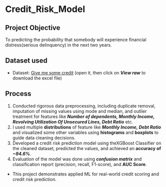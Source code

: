 # Credit_Risk_Model

## Project Objective
To predicting the probability that somebody will experience financial distress(serious delinquency) in the next two years.

## Dataset used
- Dataset: <a href="https://github.com/bharat6174/Credit_Risk_Model/blob/main/Give%20me%20some%20credit%20dataset.csv">Give me some credit</a> (open it, then click on _**View raw**_ to download the excel file)
## Process
1. Conducted rigorous data preprocessing, including duplicate removal, imputation of missing values using mode and median, and outlier treatment for features like _**Number of dependents, Monthly Income, Revolving Utilization Of Unsecured Lines, Debt Ratio**_ etc.
2. I used multiple **distributions** of feature like _**Monthly Income, Debt Ratio**_ and visualized some other variables using **histograms** and **boxplots** to guide data cleaning decisions.
3. Developed a credit risk prediction model using theXGBoost Classifier on the cleaned dataset, predicted the values, and achieved an **accuracy of _~94.6%_**.
4. Evaluation of the model was done using **_confusion matrix_** and classification report (precision, recall, F1-score), and **AUC Score**.
* This project demonstrates applied ML for real-world credit scoring and credit risk prediction.

